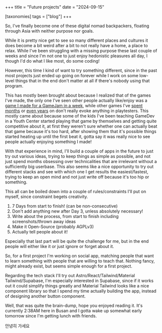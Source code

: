 +++
title = "Future projects"
date = "2024-09-15"

[taxonomies]
tags = ["blog"]
+++

So, I've finally become one of these digital nomad backpackers,
floating through Asia with neither purpose nor goals.

While it is pretty nice get to see so many different places and cultures it
does become a bit weird after a bit to not really have a home, a place
to relax. While I've been struggling with a missing purpose these last
couple of weeks and since I'm not one to just enjoy hedonistic pleasures
all day, I though I'd do what I like most, do some coding!

However, this time I kind of want to try something different, since in the
past most projects just ended up going on forever while I work on some
low-level things that in the end don't matter at all if there's nobody
using that program.

This has mostly been brought about because I realized that of the games
I've made, the only one I've seen other people actually like/enjoy was
a [game I made for a GameJam in a week](https://melchizedek6809.itch.io/a-certain-magical-shooter),
while other games I've [spent months](https://github.com/wolkenwelten/wolkenwelten-ts)
or [even years](https://github.com/wolkenwelten/wolkenwelten-c) on don't really evoke anything
in playtesters. This mostly came about because some of the kids I've been
teaching GameDev in a Youth Center started playing that game by themselves
and getting quite competitive about it, at first they weren't sure whether
one can actually beat that game because it's too hard, after showing them that it's
possible things started heating up until the first beat it, gotta say it was really
nice to see people actually enjoying something I made!

With that experience in mind, I'll build a couple of apps in the future to just
try out various ideas, trying to keep things as simple as possible, and not just
spend months obsessing over technicalities that are irrelevant without a sufficiently
big userbase. This also seems like a nice opportunity to try out different stacks and
see with which one I get results the easiest/fastest, trying to keep an open mind and
not just write off because it's too hip or something.

This all can be boiled down into a couple of rules/constraints I'll put on myself,
since constraint begets creativity.

1. 7 Days from start to finish! (can be non-consecutive)
2. Don't add anything new after Day 3, unless absolutely necessary!
3. Write about the process, from start to finish including screenshots/thrown away ideas
4. Make it Open-Source (probably AGPLv3)
5. Actually tell people about it!


Especially that last part will be quite the challenge for me, but in the end people will
either like it or just ignore or forget about it.

So, for a first project I'm working on social app, matching people that want to learn something
with people that are willing to teach that. Nothing fancy, might already exist, but seems simple
enough for a first project.

Regarding the tech stack I'll try out Astro/React/Tailwind/Material Tailwind/Supabase, I'm
especially interested in Supabase, since if it works out it could simplify things greatly and
Material Tailwind looks like a nice component library so that I spend my time actually building
the app, instead of designing another button component.

Well, that was quite the brain-dump, hope you enjoyed reading it.
It's currently 2:38AM here in Busan and I gotta wake up somewhat early tomorrow since I'm getting
lunch with friends.

안녕히 가세요